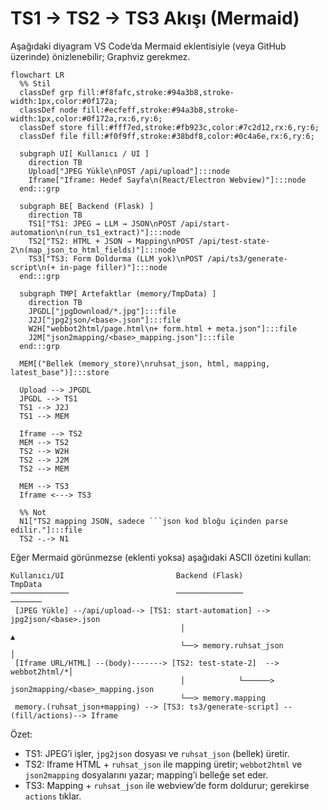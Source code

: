 # TS1 → TS2 → TS3 Akışı (Mermaid)

Aşağıdaki diyagram VS Code’da Mermaid eklentisiyle (veya GitHub üzerinde) önizlenebilir; Graphviz gerekmez.

```mermaid
flowchart LR
  %% Stil
  classDef grp fill:#f8fafc,stroke:#94a3b8,stroke-width:1px,color:#0f172a;
  classDef node fill:#ecfeff,stroke:#94a3b8,stroke-width:1px,color:#0f172a,rx:6,ry:6;
  classDef store fill:#fff7ed,stroke:#fb923c,color:#7c2d12,rx:6,ry:6;
  classDef file fill:#f0f9ff,stroke:#38bdf8,color:#0c4a6e,rx:6,ry:6;

  subgraph UI[ Kullanıcı / UI ]
    direction TB
    Upload["JPEG Yükle\nPOST /api/upload"]:::node
    Iframe["Iframe: Hedef Sayfa\n(React/Electron Webview)"]:::node
  end:::grp

  subgraph BE[ Backend (Flask) ]
    direction TB
    TS1["TS1: JPEG → LLM → JSON\nPOST /api/start-automation\n(run_ts1_extract)"]:::node
    TS2["TS2: HTML + JSON → Mapping\nPOST /api/test-state-2\n(map_json_to_html_fields)"]:::node
    TS3["TS3: Form Doldurma (LLM yok)\nPOST /api/ts3/generate-script\n(+ in-page filler)"]:::node
  end:::grp

  subgraph TMP[ Artefaktlar (memory/TmpData) ]
    direction TB
    JPGDL["jpgDownload/*.jpg"]:::file
    J2J["jpg2json/<base>.json"]:::file
    W2H["webbot2html/page.html\n+ form.html + meta.json"]:::file
    J2M["json2mapping/<base>_mapping.json"]:::file
  end:::grp

  MEM[("Bellek (memory_store)\nruhsat_json, html, mapping, latest_base")]:::store

  Upload --> JPGDL
  JPGDL --> TS1
  TS1 --> J2J
  TS1 --> MEM

  Iframe --> TS2
  MEM --> TS2
  TS2 --> W2H
  TS2 --> J2M
  TS2 --> MEM

  MEM --> TS3
  Iframe <---> TS3

  %% Not
  N1["TS2 mapping JSON, sadece ```json kod bloğu içinden parse edilir."]:::file
  TS2 -.-> N1
```

Eğer Mermaid görünmezse (eklenti yoksa) aşağıdaki ASCII özetini kullan:

```
Kullanıcı/UI                         Backend (Flask)                     TmpData
─────────────                        ───────────────                     ───────
 [JPEG Yükle] --/api/upload--> [TS1: start-automation] --> jpg2json/<base>.json
                                      │                                   ▲
                                      └──> memory.ruhsat_json             │
 [Iframe URL/HTML] --(body)-------> [TS2: test-state-2]  --> webbot2html/*│
                                      │            └──────> json2mapping/<base>_mapping.json
                                      └──> memory.mapping
 memory.(ruhsat_json+mapping) --> [TS3: ts3/generate-script] --(fill/actions)--> Iframe
```

Özet:
- TS1: JPEG’i işler, `jpg2json` dosyası ve `ruhsat_json` (bellek) üretir.
- TS2: Iframe HTML + `ruhsat_json` ile mapping üretir; `webbot2html` ve `json2mapping` dosyalarını yazar; mapping’i belleğe set eder.
- TS3: Mapping + `ruhsat_json` ile webview’de form doldurur; gerekirse `actions` tıklar.
